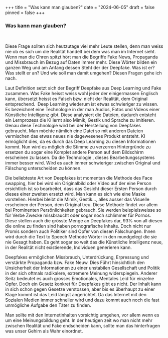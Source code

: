 +++
title = "Was kann man glauben?"
date = "2024-06-05"
draft = false
pinned = false
+++



### **Was kann man glauben?**

 

Diese Frage sollten sich heutzutage viel mehr Leute stellen, denn man weiss nie ob es sich um die Realität handelt bei dem was man im Internet sieht. Wenn man die Ohren spitzt hört man die Begriffe Fake News, Propaganda und Missbrauch im Bezug auf Daten immer mehr. Diese Wörter bilden ein ganzen Weg und am Anfang dessen Steht der der Deepfake. Was ist er? Was stellt er an? Und wie soll man damit umgehen? Diesen Fragen gehe ich nach.

Laut Definition setzt sich der Begriff Deepfake aus Deep Learning und Fake zusammen. Was Fake heisst weiss wohl jeder der einigermassen Englisch kann, übersetzt heisst es Falsch bzw. nicht der Realität, dem Original entsprechend.  Deep Learning wiederum ist etwas schwieriger zu wissen. Es bezeichnet eine Technologie in der man Audios, Fotos und Videos einer Künstliche Intelligenz gibt. Diese analysiert die Dateien, dadurch entsteht ein Lernprozess die KI lernt also Mimik, Gestik und Sprache zu imitieren. Genau diese Technologie wird bei der Herstellung von Deepfakes gebraucht. Man möchte nämlich eine Datei so mit anderen Dateien vermischen das etwas neues nie dagewesenes Produkt entsteht. KI ermöglicht dies, da es durch das Deep Learning zu diesen Informationen kommt. Nun wird es möglich die Stimme zu verzerren Hintergründe zu ersetzen du sogar eine Komplet andere Person auf dem Bildschirm erscheinen zu lassen. Da die Technologie , dieses Bearbeitungssystems immer besser wird. Wird es auch immer schwieriger zwischen Original und Fälschung unterscheiden zu können.

Die beliebteste Art von Deepfakes ist momentan die Methode des Face swapping, hier bei wird ein Originalbild oder Video auf der eine Person ersichtlich ist so bearbeitet, dass das Gesicht dieser Ersten Person durch dieses einer zweiten ersetzt wird. Man kann es sich wie eine Maske vorstellen. Hierbei bleibt die Mimik, Gestik…, alles ausser das Visuelle erscheinen der Person, dem Original treu. Diese Methode findet vor allem bei Prominenten Persönlichkeiten gebrauch. Sie werden beispielsweisse so für Verbe Zwecke missbraucht oder sogar noch schlimmer für Pornos. Diese stellen auch die grösste Menge an Deepfakes dar, 93% von all diesen die online zu finden sind haben pornografische Inhalte. Doch nicht nur Promis sondern auch Politiker sind Opfer von diesen Fälschungen. Ihnen wird durch die Text to Speech Methode Wörter in den mundgelegt die sie nie Gesagt haben. Es geht sogar so weit das die Künstliche Intelligenz neue, in der Realität nicht existierende, Individuen generieren kann.

Deepfakes ermöglichen Missbrauch, Unterdrückung, Erpressung und verstärkte Propaganda bzw. Fake Neuw. Dies Führt hinsichtlich den Unsicherheit der Informationen zu einer unstabilen Gesellschaft und Politik in der sich oftmals radikalere, extremere Meinung widerspiegeln. Anderer Seitz bedeutet es auch grosses Emotionales, Mentales Leid für einzelne Opfer. Doch ein Gesetz konkret für Deepfakes gibt es nicht. Der Inhalt kann in sich schon gegen Gesetze verstossen, aber bis es überhaupt zu einer Klage kommt ist das Leid längst angerichtet. Da das Internet mit den Sozialen Medien immer schneller wird und dazu kommt auch noch die fast unmögliche Aufgabe den Täter zu finden.

Man sollte mit den Internetinhalten vorsichtig umgehen, vor allem wenn es um eine Meinungsbildung geht. In der heutigen zeit wo man nicht mehr zwischen Realität und Fake endscheiden kann, sollte man das hinterfragen was unser Gehirn als Wahr einordnet.
